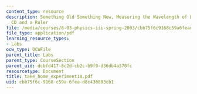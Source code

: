 ```yaml
---
content_type: resource
description: Something Old Something New, Measuring the Wavelength of Light with a
  CD and a Ruler
file: /media/courses/8-03-physics-iii-spring-2003/cbb75f6c9168c59a6fead8c436883cb1_take_home_experiment10.pdf
file_type: application/pdf
learning_resource_types:
- Labs
ocw_type: OCWFile
parent_title: Labs
parent_type: CourseSection
parent_uid: dcbfd417-8c2d-cb2c-b9f9-d36db4a370fc
resourcetype: Document
title: take_home_experiment10.pdf
uid: cbb75f6c-9168-c59a-6fea-d8c436883cb1
---
```

